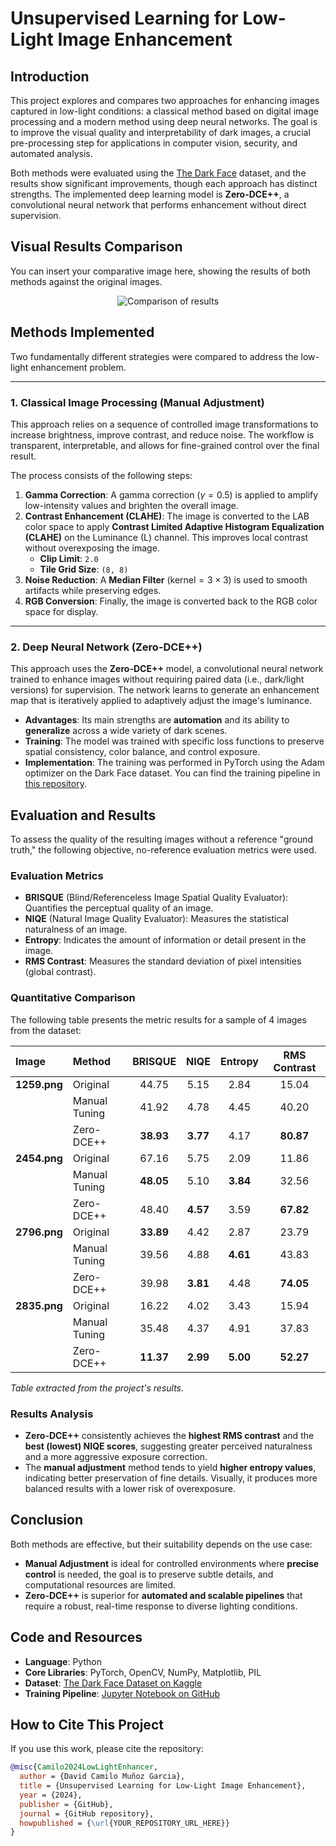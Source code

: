 # Unsupervised Learning for Low-Light Image Enhancement

## Introduction

This project explores and compares two approaches for enhancing images captured in low-light conditions: a classical method based on digital image processing and a modern method using deep neural networks. The goal is to improve the visual quality and interpretability of dark images, a crucial pre-processing step for applications in computer vision, security, and automated analysis.

Both methods were evaluated using the [The Dark Face](https://www.kaggle.com/datasets/soumikrakshit/dark-face-dataset/data) dataset, and the results show significant improvements, though each approach has distinct strengths. The implemented deep learning model is **Zero-DCE++**, a convolutional neural network that performs enhancement without direct supervision.

## Visual Results Comparison

You can insert your comparative image here, showing the results of both methods against the original images.

<p align="center">
  <img src="YOUR_IMAGE_URL_HERE" alt="Comparison of results"/>
</p>

## Methods Implemented

Two fundamentally different strategies were compared to address the low-light enhancement problem.

---

### 1. Classical Image Processing (Manual Adjustment)

This approach relies on a sequence of controlled image transformations to increase brightness, improve contrast, and reduce noise. The workflow is transparent, interpretable, and allows for fine-grained control over the final result.

The process consists of the following steps:
1.  **Gamma Correction**: A gamma correction (${\gamma=0.5}$) is applied to amplify low-intensity values and brighten the overall image.
2.  **Contrast Enhancement (CLAHE)**: The image is converted to the LAB color space to apply **Contrast Limited Adaptive Histogram Equalization (CLAHE)** on the Luminance (L) channel. This improves local contrast without overexposing the image.
    * **Clip Limit**: `2.0`
    * **Tile Grid Size**: `(8, 8)`
3.  **Noise Reduction**: A **Median Filter** (${\text{kernel}=3\times3}$) is used to smooth artifacts while preserving edges.
4.  **RGB Conversion**: Finally, the image is converted back to the RGB color space for display.

---

### 2. Deep Neural Network (Zero-DCE++)

This approach uses the **Zero-DCE++** model, a convolutional neural network trained to enhance images without requiring paired data (i.e., dark/light versions) for supervision. The network learns to generate an enhancement map that is iteratively applied to adaptively adjust the image's luminance.

* **Advantages**: Its main strengths are **automation** and its ability to **generalize** across a wide variety of dark scenes.
* **Training**: The model was trained with specific loss functions to preserve spatial consistency, color balance, and control exposure.
* **Implementation**: The training was performed in PyTorch using the Adam optimizer on the Dark Face dataset. You can find the training pipeline in [this repository](https://github.com/davidcamilo0710/low_light_enhancer/blob/main/pipeline.ipynb).

## Evaluation and Results

To assess the quality of the resulting images without a reference "ground truth," the following objective, no-reference evaluation metrics were used.

### Evaluation Metrics

* **BRISQUE** (Blind/Referenceless Image Spatial Quality Evaluator): Quantifies the perceptual quality of an image.
* **NIQE** (Natural Image Quality Evaluator): Measures the statistical naturalness of an image.
* **Entropy**: Indicates the amount of information or detail present in the image.
* **RMS Contrast**: Measures the standard deviation of pixel intensities (global contrast).

### Quantitative Comparison

The following table presents the metric results for a sample of 4 images from the dataset:

| Image      | Method          | BRISQUE | NIQE | Entropy | RMS Contrast |
| :--------- | :-------------- | :-----: | :--: | :-----: | :----------: |
| **1259.png** | Original        | 44.75   | 5.15 | 2.84    | 15.04        |
|            | Manual Tuning   | 41.92   | 4.78 | 4.45    | 40.20        |
|            | Zero-DCE++      | **38.93** | **3.77** | 4.17 | **80.87** |
| **2454.png** | Original        | 67.16   | 5.75 | 2.09    | 11.86        |
|            | Manual Tuning   | **48.05** | 5.10 | **3.84** | 32.56 |
|            | Zero-DCE++      | 48.40   | **4.57** | 3.59 | **67.82** |
| **2796.png** | Original        | **33.89** | 4.42 | 2.87 | 23.79        |
|            | Manual Tuning   | 39.56   | 4.88 | **4.61** | 43.83 |
|            | Zero-DCE++      | 39.98   | **3.81** | 4.48 | **74.05** |
| **2835.png** | Original        | 16.22   | 4.02 | 3.43    | 15.94        |
|            | Manual Tuning   | 35.48   | 4.37 | 4.91    | 37.83        |
|            | Zero-DCE++      | **11.37** | **2.99** | **5.00** | **52.27** |

*Table extracted from the project's results.*

### Results Analysis

* **Zero-DCE++** consistently achieves the **highest RMS contrast** and the **best (lowest) NIQE scores**, suggesting greater perceived naturalness and a more aggressive exposure correction.
* The **manual adjustment** method tends to yield **higher entropy values**, indicating better preservation of fine details. Visually, it produces more balanced results with a lower risk of overexposure.

## Conclusion

Both methods are effective, but their suitability depends on the use case:

* **Manual Adjustment** is ideal for controlled environments where **precise control** is needed, the goal is to preserve subtle details, and computational resources are limited.
* **Zero-DCE++** is superior for **automated and scalable pipelines** that require a robust, real-time response to diverse lighting conditions.

## Code and Resources

* **Language**: Python
* **Core Libraries**: PyTorch, OpenCV, NumPy, Matplotlib, PIL
* **Dataset**: [The Dark Face Dataset on Kaggle](https://www.kaggle.com/datasets/soumikrakshit/dark-face-dataset/data)
* **Training Pipeline**: [Jupyter Notebook on GitHub](https://github.com/davidcamilo0710/low_light_enhancer/blob/main/pipeline.ipynb)

## How to Cite This Project

If you use this work, please cite the repository:

```bibtex
@misc{Camilo2024LowLightEnhancer,
  author = {David Camilo Muñoz Garcia},
  title = {Unsupervised Learning for Low-Light Image Enhancement},
  year = {2024},
  publisher = {GitHub},
  journal = {GitHub repository},
  howpublished = {\url{YOUR_REPOSITORY_URL_HERE}}
}
